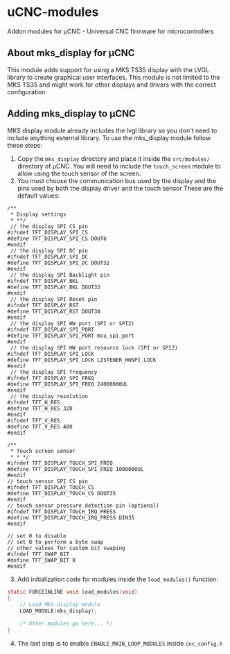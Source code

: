 # uCNC-modules

Addon modules for µCNC - Universal CNC firmware for microcontrollers

## About mks_display for µCNC

This module adds support for using a MKS TS35 display with the LVGL library to create graphical user interfaces.
This module is not limited to the MKS TS35 and might work for other displays and drivers with the correct configuration

## Adding mks_display to µCNC

MKS display module already includes the lvgl library so you don't need to include anything external library.
To use the mks_display module follow these steps:

1. Copy the `mks_display` directory and place it inside the `src/modules/` directory of µCNC. You will need to include the `touch_screen` module to allow using the touch sensor of the screen.
2. You must choose the communication bus used by the display and the pins used by both the display driver and the touch sensor
These are the default values:

```
/**
 * Display settings
 * **/
 // the display SPI CS pin
#ifndef TFT_DISPLAY_SPI_CS
#define TFT_DISPLAY_SPI_CS DOUT6
#endif
 // the display SPI DC pin
#ifndef TFT_DISPLAY_SPI_DC
#define TFT_DISPLAY_SPI_DC DOUT32
#endif
 // the display SPI Backlight pin
#ifndef TFT_DISPLAY_BKL
#define TFT_DISPLAY_BKL DOUT33
#endif
 // the display SPI Reset pin
#ifndef TFT_DISPLAY_RST
#define TFT_DISPLAY_RST DOUT34
#endif
 // the display SPI HW port (SPI or SPI2)
#ifndef TFT_DISPLAY_SPI_PORT
#define TFT_DISPLAY_SPI_PORT mcu_spi_port
#endif
 // the display SPI HW port resource lock (SPI or SPI2)
#ifndef TFT_DISPLAY_SPI_LOCK
#define TFT_DISPLAY_SPI_LOCK LISTENER_HWSPI_LOCK
#endif
 // the display SPI frequency
#ifndef TFT_DISPLAY_SPI_FREQ
#define TFT_DISPLAY_SPI_FREQ 24000000UL
#endif
 // the display resolution
#ifndef TFT_H_RES
#define TFT_H_RES 320
#endif
#ifndef TFT_V_RES
#define TFT_V_RES 480
#endif

/**
 * Touch screen sensor
 * * */
#ifndef TFT_DISPLAY_TOUCH_SPI_FREQ
#define TFT_DISPLAY_TOUCH_SPI_FREQ 1000000UL
#endif
// touch sensor SPI CS pin
#ifndef TFT_DISPLAY_TOUCH_CS
#define TFT_DISPLAY_TOUCH_CS DOUT35
#endif
// touch sensor pressure detection pin (optional)
#ifndef TFT_DISPLAY_TOUCH_IRQ_PRESS
#define TFT_DISPLAY_TOUCH_IRQ_PRESS DIN35
#endif

// set 0 to disable
// set 8 to perform a byte swap
// other values for custom bit swaping
#ifndef TFT_SWAP_BIT
#define TFT_SWAP_BIT 8
#endif
```
3. Add initialization code for modules inside the `load_modules()` function:
```c
static FORCEINLINE void load_modules(void)
{	
	// Load MKS display module
	LOAD_MODULE(mks_display);

	/* Other modules go here... */
}
```
4. The last step is to enable `ENABLE_MAIN_LOOP_MODULES` inside `cnc_config.h`
